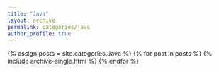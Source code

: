 ```yaml
---
title: "Java"
layout: archive
permalink: categories/java
author_profile: true
---
```


{% assign posts = site.categories.Java %}
{% for post in posts %} {% include archive-single.html %} {% endfor %}

